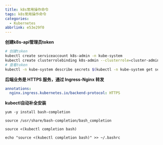 ```yaml
---
title: k8s常用操作命令
tags: k8s常用操作命令
categories:
  - Kubernetes
abbrlink: e53e29f0
---
```


**创建k8s-api管理员token**

```bash
# 创建token
kubectl create serviceaccount k8s-admin -n kube-system
kubectl create clusterrolebinding k8s-admin --clusterrole=cluster-admin --serviceaccount=kube-system:k8s-admin
# 查看token
kubectl -n kube-system describe secrets $(kubectl -n kube-system get secret | grep k8s-admin | awk '{print $1}')

```
**后端业务是 HTTPS 服务，通过 Ingress-Nginx 转发**

```yaml
annotations:
  nginx.ingress.kubernetes.io/backend-protocol: HTTPS
```
**kubectl自动补全安装**
```
yum -y install bash-completion

source /usr/share/bash-completion/bash_completion

source <(kubectl completion bash)

echo "source <(kubectl completion bash)" >> ~/.bashrc


```
